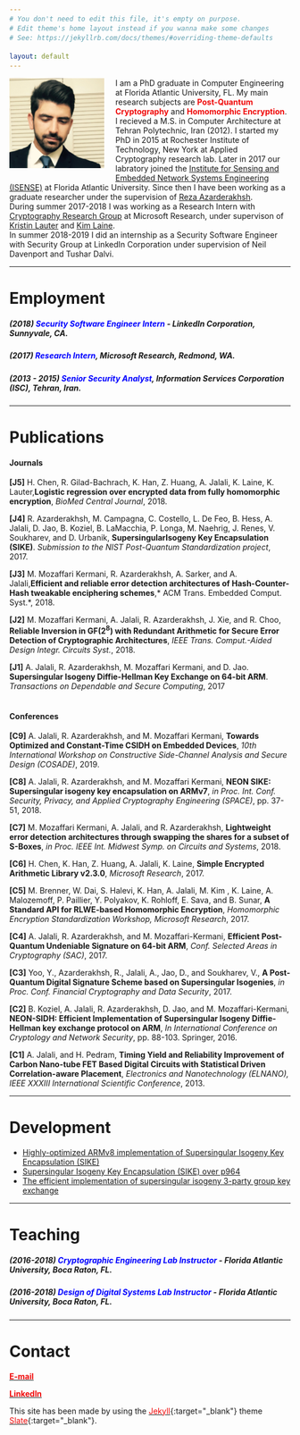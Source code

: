 ```yaml
---
# You don't need to edit this file, it's empty on purpose.
# Edit theme's home layout instead if you wanna make some changes
# See: https://jekyllrb.com/docs/themes/#overriding-theme-defaults

layout: default
---
```


<img src="amirjalali.jpg" width= "170" style="float: left; margin-right: 20px; margin-bottom: 10px;">

I am a PhD graduate in Computer Engineering at Florida Atlantic University, FL. My main research subjects are <span style="color:#f00909">**Post-Quantum Cryptography**</span> and <span style="color:#f00909">**Homomorphic Encryption**</span>. <br> 
I recieved a M.S. in Computer Architecture at Tehran Polytechnic, Iran (2012). 
I started my PhD in 2015 at Rochester Institute of Technology, New York at Applied Cryptography research lab. Later in 2017 our labratory joined the [Institute for Sensing and Embedded Network Systems Engineering (ISENSE)](http://isense.fau.edu/) at Florida Atlantic University. Since then I have been working as a graduate researcher under the supervision of [Reza Azarderakhsh](https://faculty.eng.fau.edu/azarderakhsh/). <br>
During summer 2017-2018 I was working as a Research Intern with [Cryptography Research Group](https://www.microsoft.com/en-us/research/group/cryptography-research/) at Microsoft Research, under supervison of [Kristin Lauter](https://www.microsoft.com/en-us/research/people/klauter/) and [Kim Laine](https://www.microsoft.com/en-us/research/people/kilai/).  <br>
In summer 2018-2019 I did an internship as a Security Software Engineer with Security Group at LinkedIn Corporation under supervision of Neil Davenport and Tushar Dalvi.    

* * *

# [](#header-1)Employment

##### (2018) <span style="color:#0000FF">Security Software Engineer Intern</span> - ***LinkedIn Corporation***, Sunnyvale, CA.  
##### (2017) <span style="color:#0000FF">Research Intern</span>, ***Microsoft Research***, Redmond, WA.
##### (2013 - 2015) <span style="color:#0000FF">Senior Security Analyst</span>, ***Information Services Corporation (ISC)***, Tehran, Iran.
* * *


# [](#header-1)Publications

#### [](#header-4)Journals
**[J5]** H. Chen, R. Gilad-Bachrach, K. Han, Z. Huang, A. Jalali, K. Laine, K. Lauter,**Logistic regression over encrypted data from fully homomorphic encryption**, *BioMed Central Journal*, 2018.<br>

**[J4]** R. Azarderakhsh, M. Campagna, C. Costello, L. De Feo, B. Hess, A. Jalali, D. Jao, B. Koziel, B. LaMacchia, P. Longa, M. Naehrig, J.
Renes, V. Soukharev, and D. Urbanik, **SupersingularIsogeny Key Encapsulation (SIKE)**. *Submission to the NIST Post-Quantum Standardization project*, 2017.<br>

**[J3]** M. Mozaffari Kermani, R. Azarderakhsh, A. Sarker, and A. Jalali,**Efficient and reliable error detection architectures of Hash-Counter-Hash tweakable enciphering schemes**,* ACM Trans. Embedded Comput. Syst.*, 2018.<br>

**[J2]** M. Mozaffari Kermani, A. Jalali, R. Azarderakhsh, J. Xie, and R. Choo, **Reliable Inversion in GF($2^{8}$) with Redundant Arithmetic for Secure Error Detection of Cryptographic Architectures**, *IEEE Trans. Comput.-Aided Design Integr. Circuits Syst.*, 2018.<br>

**[J1]** A. Jalali, R. Azarderakhsh, M. Mozaffari Kermani, and D. Jao. **Supersingular Isogeny Diffie-Hellman Key Exchange on 64-bit ARM**. *Transactions on Dependable and Secure Computing*, 2017<br><br>

#### [](#header-4)Conferences

**[C9]** A. Jalali, R. Azarderakhsh, and M. Mozaffari Kermani, **Towards Optimized and Constant-Time CSIDH on Embedded Devices**, *10th International Workshop on Constructive Side-Channel Analysis and Secure Design (COSADE)*, 2019.<br>

**[C8]** A. Jalali, R. Azarderakhsh, and M. Mozaffari Kermani, **NEON SIKE: Supersingular isogeny key encapsulation on ARMv7**, *in Proc. Int. Conf. Security, Privacy, and Applied Cryptography Engineering (SPACE)*, pp. 37-51, 2018.<br>

**[C7]** M. Mozaffari Kermani, A. Jalali, and R. Azarderakhsh, **Lightweight error detection architectures through swapping the shares for a subset of S-Boxes**, *in Proc. IEEE Int. Midwest Symp. on Circuits and Systems*, 2018.<br>

**[C6]** H. Chen, K. Han, Z. Huang, A. Jalali, K. Laine, **Simple Encrypted Arithmetic Library v2.3.0**, *Microsoft Research*, 2017.<br>

**[C5]** M. Brenner, W. Dai, S. Halevi, K. Han, A. Jalali, M. Kim , K. Laine, A. Malozemoff, P. Paillier, Y. Polyakov, K. Rohloff, E. Sava, and B. Sunar, **A Standard API for RLWE-based Homomorphic Encryption**, *Homomorphic Encryption Standardization Workshop, Microsoft Research*, 2017.<br>

**[C4]** A. Jalali, R. Azarderakhsh, and M. Mozaffari-Kermani, **Efficient Post-Quantum Undeniable Signature on 64-bit ARM**, *Conf. Selected Areas in Cryptography (SAC)*, 2017. <br>

**[C3]** Yoo, Y., Azarderakhsh, R., Jalali, A., Jao, D., and Soukharev, V., **A Post-Quantum Digital Signature Scheme based on Supersingular Isogenies**, *in Proc. Conf. Financial Cryptography and Data Security*, 2017.<br>

**[C2]** B. Koziel, A. Jalali, R. Azarderakhsh, D. Jao, and M. Mozaffari-Kermani, **NEON-SIDH: Efficient Implementation of Supersingular Isogeny Diffie-Hellman key exchange protocol on ARM**, *In International Conference on Cryptology and Network Security*, pp. 88-103. Springer, 2016.<br>

**[C1]** A. Jalali, and H. Pedram, **Timing Yield and Reliability Improvement of Carbon Nano-tube FET Based Digital Circuits with Statistical Driven Correlation-aware Placement**, *Electronics and Nanotechnology (ELNANO), IEEE XXXIII International Scientific Conference*, 2013.
* * *


# [](#header-1)Development

* [Highly-optimized ARMv8 implementation of Supersingular Isogeny Key Encapsulation (SIKE)](https://github.com/amirjalali65/armv8-sike)
* [Supersingular Isogeny Key Encapsulation (SIKE) over p964](https://github.com/amirjalali65/SIKEp964)
* [The efficient implementation of supersingular isogeny 3-party group key exchange ](https://github.com/amirjalali65/PQCisogenyGroupKey)

* * *
# [](#header-1)Teaching

##### (2016-2018) <span style="color:#0000FF">Cryptographic Engineering Lab Instructor</span> - ***Florida Atlantic University***, Boca Raton, FL.  
##### (2016-2018) <span style="color:#0000FF">Design of Digital Systems Lab Instructor</span> - ***Florida Atlantic University***, Boca Raton, FL.  
* * *
# [](#header-1)Contact

[<span style="color:#f00909">**E-mail**</span>](mailto:ajalali2016@fau.edu)

[<span style="color:#f00909">**LinkedIn**</span>](https://www.linkedin.com/in/amir-jalali-764a7535/) 

This site has been made by using the [<span style="color:#f00909">Jekyll</span>](https://jekyllrb.com/){:target="_blank"} theme [<span style="color:#f00909">Slate</span>](https://github.com/pages-themes/slate){:target="_blank"}. 







